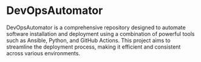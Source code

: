 # DevOpsAutomator
DevOpsAutomator is a comprehensive repository designed to automate software installation and deployment using a combination of powerful tools such as Ansible, Python, and GitHub Actions. This project aims to streamline the deployment process, making it efficient and consistent across various environments.

